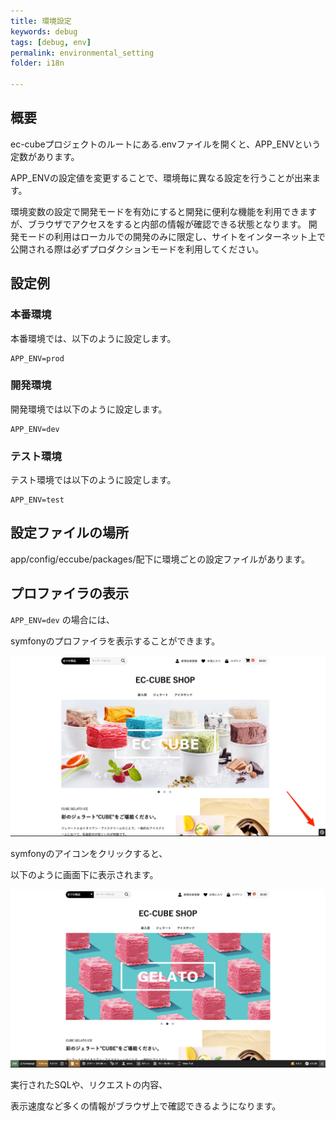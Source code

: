 ```yaml
---
title: 環境設定
keywords: debug
tags: [debug, env]
permalink: environmental_setting
folder: i18n

---
```



## 概要

ec-cubeプロジェクトのルートにある.envファイルを開くと、APP_ENVという定数があります。

APP_ENVの設定値を変更することで、環境毎に異なる設定を行うことが出来ます。

環境変数の設定で開発モードを有効にすると開発に便利な機能を利用できますが、ブラウザでアクセスをすると内部の情報が確認できる状態となります。
開発モードの利用はローカルでの開発のみに限定し、サイトをインターネット上で公開される際は必ずプロダクションモードを利用してください。

## 設定例


### 本番環境

本番環境では、以下のように設定します。

```
APP_ENV=prod
```


### 開発環境

開発環境では以下のように設定します。


```
APP_ENV=dev
```


### テスト環境

テスト環境では以下のように設定します。

```
APP_ENV=test
```


## 設定ファイルの場所

app/config/eccube/packages/配下に環境ごとの設定ファイルがあります。


## プロファイラの表示

`APP_ENV=dev` の場合には、


symfonyのプロファイラを表示することができます。

![デバッグツールバーの位置](/images/environmental_setting/debug_toolbar1.png)

symfonyのアイコンをクリックすると、

以下のように画面下に表示されます。

![デバッグツールバーを開いた状態](/images/environmental_setting/debug_toolbar2.png)


実行されたSQLや、リクエストの内容、

表示速度など多くの情報がブラウザ上で確認できるようになります。
